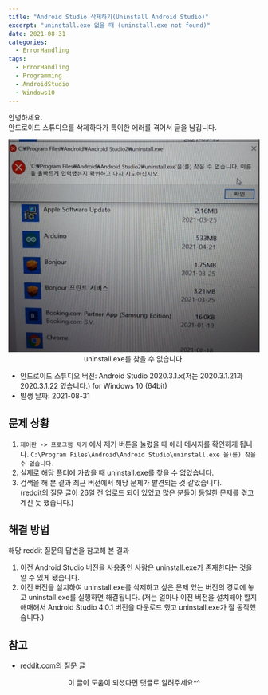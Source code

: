 ```yaml
---
title: "Android Studio 삭제하기(Uninstall Android Studio)"
excerpt: "uninstall.exe 없을 때 (uninstall.exe not found)"
date: 2021-08-31
categories:
  - ErrorHandling
tags:
  - ErrorHandling
  - Programming
  - AndroidStudio
  - Windows10
---
```


안녕하세요.   
안드로이드 스튜디오를 삭제하다가 특이한 에러를 겪어서 글을 남깁니다.  

<p align = 'center'>
  <img src = "/assets/images/uninstall.jpg" alt = 'Android Studio uninstall.exe not found'> <br/>
  uninstall.exe를 찾을 수 없습니다.
</p>


- 안드로이드 스튜디오 버전: Android Studio 2020.3.1.x(저는 2020.3.1.21과 2020.3.1.22 였습니다.) for Windows 10 (64bit)  
- 발생 날짜: 2021-08-31  
## 문제 상황
1. `제어판 -> 프로그램 제거` 에서 제거 버튼을 눌렀을 때 에러 메시지를 확인하게 됩니다.
`C:\Program Files\Android\Android Studio\uninstall.exe 을(를) 찾을 수 없습니다.` 
2. 실제로 해당 폴더에 가봤을 때 uninstall.exe를 찾을 수 없었습니다.
3. 검색을 해 본 결과 최근 버전에서 해당 문제가 발견되는 것 같았습니다.  
(reddit의 질문 글이 26일 전 업로드 되어 있었고 많은 분들이 동일한 문제를 겪고 계신 듯 했습니다.)  

## 해결 방법
해당 reddit 질문의 답변을 참고해 본 결과  
1. 이전 Android Studio 버전을 사용중인 사람은 uninstall.exe가 존재한다는 것을 알 수 있게 됐습니다.
2. 이전 버전을 설치하여 uninstall.exe를 삭제하고 싶은 문제 있는 버전의 경로에 놓고 uninstall.exe를 실행하면 해결됩니다.
(저는 얼마나 이전 버전을 설치해야 할지 애매해서 Android Studio 4.0.1 버전을 다운로드 했고 uninstall.exe가 잘 동작했습니다.)

## 참고
- [reddit.com의 질문 글](https://www.reddit.com/r/AndroidStudio/comments/oy7397/cant_uninstall_android_studio/)

<p align = 'center'> 이 글이 도움이 되셨다면 댓글로 알려주세요^^ </p>
